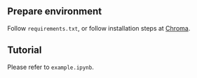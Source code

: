 ## Prepare environment
Follow `requirements.txt`, or follow installation steps at [Chroma](https://github.com/generatebio/chroma).

## Tutorial
Please refer to `example.ipynb`.